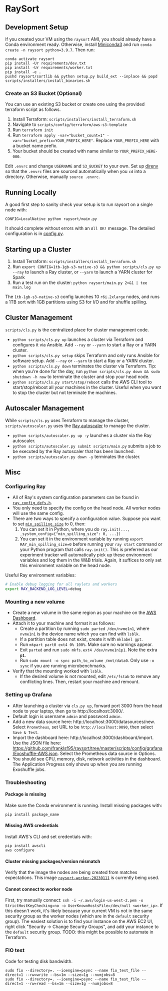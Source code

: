 # RaySort

## Development Setup

If you created your VM using the `raysort` AMI, you should already have a Conda environment ready. Otherwise, install [Miniconda3](https://docs.conda.io/en/latest/miniconda.html) and run `conda create -n raysort python=3.9.7`. Then run:

```
conda activate raysort
pip install -Ur requirements/dev.txt
pip install -Ur requirements/worker.txt
pip install -e .
pushd raysort/sortlib && python setup.py build_ext --inplace && popd
scripts/installers/install_binaries.sh
```

### Create an S3 Bucket (Optional)
You can use an existing S3 bucket or create one using the provided terraform script as follows.
1. Install Terraform: `scripts/installers/install_terraform.sh`
2. Navigate to `scripts/config/terraform/aws-s3-template`
3. Run `terraform init`
4. Run `terraform apply -var="bucket_count=1" -var="bucket_prefix=YOUR_PREFIX_HERE"`. Replace `YOUR_PREFIX_HERE` with a bucket name prefix.
5. Your bucket should be created with name similar to `YOUR_PREFIX_HERE-000`.

Edit `.envrc` and change `USERNAME` and `S3_BUCKET` to your own. Set up [direnv](https://direnv.net/) so that the `.envrc` files are sourced automatically when you `cd` into a directory. Otherwise, manually `source .envrc`.

## Running Locally

A good first step to sanity check your setup is to run raysort on a single node with:

```
CONFIG=LocalNative python raysort/main.py
```

It should complete without errors with an `All OK!` message. The detailed configuration is in [config.py](https://github.com/franklsf95/raysort/blob/master/raysort/config.py).

## Starting up a Cluster

1. Install Terraform: `scripts/installers/install_terraform.sh`
2. Run `export CONFIG=1tb-1gb-s3-native-s3 && python scripts/cls.py up --ray` to launch a Ray cluster, or `--yarn` to launch a YARN cluster for Spark
3. Run a test run on the cluster: `python raysort/main.py 2>&1 | tee main.log`

The `1tb-1gb-s3-native-s3` config launches 10 `r6i.2xlarge` nodes, and runs a 1TB sort with 1GB partitions using S3 for I/O and for shuffle spilling.

## Cluster Management

`scripts/cls.py` is the centralized place for cluster management code.

- `python scripts/cls.py up` launches a cluster via Terraform and configures it via Ansible. Add `--ray` or `--yarn` to start a Ray or a YARN cluster.
- `python scripts/cls.py setup` skips Terraform and only runs Ansible for software setup. Add `--ray` or `--yarn` to start a Ray or a YARN cluster.
- `python scripts/cls.py down` terminates the cluster via Terraform. Tip: when you're done for the day, run `python scripts/cls.py down && sudo shutdown -h now` to terminate the cluster and stop your head node.
- `python scripts/cls.py start/stop/reboot` calls the AWS CLI tool to start/stop/reboot all your machines in the cluster. Useful when you want to stop the cluster but not terminate the machines.

## Autoscaler Management

While `scripts/cls.py` uses Terraform to manage the cluster, `scripts/autoscaler.py` uses the [Ray autoscaler](https://docs.ray.io/en/latest/cluster/sdk.html) to manage the cluster.

- `python scripts/autoscaler.py up -y` launches a cluster via the Ray autoscaler.
- `python scripts/autoscaler.py submit scripts/main.py` submits a job to be executed by the Ray autoscaler that has been launched.
- `python scripts/autoscaler.py down -y` terminates the cluster.

## Misc

### Configuring Ray

- All of Ray's system configuration parameters can be found in [`ray_config_defs.h`](https://github.com/ray-project/ray/blob/master/src/ray/common/ray_config_def.h).
- You only need to specify the config on the head node. All worker nodes will use the same config.
- There are two ways to specify a configuration value. Suppose you want to set [`min_spilling_size`](https://github.com/ray-project/ray/blob/master/src/ray/common/ray_config_def.h#L409) to 0, then:
  1. You can set it in Python, where you do `ray.init(..., _system_config={"min_spilling_size": 0, ...})`
  2. You can set it in the environment variable by running `export RAY_min_spilling_size=0` before running your `ray start` command or your Python program that calls `ray.init()`. This is preferred as our experiment tracker will automatically pick up these environment variables and log them in the W&B trials. Again, it suffices to only set this environment variable on the head node.

Useful Ray environment variables:

```bash
# Enable debug logging for all raylets and workers
export RAY_BACKEND_LOG_LEVEL=debug
```

### Mounting a new volume

- Create a new volume in the same region as your machine on the [AWS Dashboard](https://us-west-2.console.aws.amazon.com/ec2/v2/home?region=us-west-2#Volumes:).
- Attach it to your machine and format it as follows:
  - Create a partition by running `sudo parted /dev/nvme1n1`, where `nvme1n1` is the device name which you can find with `lsblk`.
  - If a partition table does not exist, create it with `mklabel gpt`.
  - Run `mkpart part0 ext4 0% 100%`. Make sure no warnings appear.
  - Exit `parted` and run `sudo mkfs.ext4 /dev/nvme1n1p1`. Note the extra **`p1`**.
  - Run `sudo mount -o sync path_to_volume /mnt/data0`. Only use `-o sync` if you are running microbenchmarks.
- Verify that the mounting worked with `lsblk`.
  - If the desired volume is not mounted, edit `/etc/fstab` to remove any conflicting lines. Then, restart your machine and remount.

### Setting up Grafana

- After launching a cluster via `cls.py up`, forward port 3000 from the head node to your laptop, then go to http://localhost:3000/.
- Default login is username `admin` and password `admin`.
- Add a new data source here: http://localhost:3000/datasources/new. Select `Prometheus`, set URL to be `http://localhost:9090`, then select `Save & Test`.
- Import the dashboard here: http://localhost:3000/dashboard/import. Use the JSON file here: https://github.com/franklsf95/raysort/tree/master/scripts/config/grafana/Exoshuffle-AWS.json. Select the Prometheus data source in Options.
- You should see CPU, memory, disk, network activities in the dashboard. The Application Progress only shows up when you are running Exoshuffle jobs.

### Troubleshooting

#### Package is missing

Make sure the Conda environment is running. Install missing packages with:

```
pip install package_name
```

#### Missing AWS credentials

Install AWS's CLI and set credentials with:

```
pip install awscli
aws configure
```

#### Cluster missing packages/version mismatch

Verify that the image the nodes are being created from matches expectations.
This image [`raysort-worker-20230111`](https://us-west-2.console.aws.amazon.com/ec2/v2/home?region=us-west-2#ImageDetails:imageId=ami-0c5cce1d70efb41f5) is currently being used.

#### Cannot connect to worker node

First, try manually connect: `ssh -i ~/.aws/login-us-west-2.pem -o StrictHostKeyChecking=no -o UserKnownHostsFile=/dev/null <worker_ip>`. If this doesn't work, it's likely because your current VM is not in the same security group as the worker nodes (which are in the `default` security group). The easiest solution is to find your instance on the AWS EC2 UI, right click "Security -> Change Security Groups", and add your instance to the `default` security group. TODO: this might be possible to automate in Terraform.

### FIO test

Code for testing disk bandwidth.

```
sudo fio --directory=. --ioengine=psync --name fio_test_file --direct=1 --rw=write --bs=1m --size=1g --numjobs=8
sudo fio --directory=. --ioengine=psync --name fio_test_file --direct=1 --rw=read --bs=1m --size=1g --numjobs=8
```

